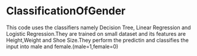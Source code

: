 # ClassificationOfGender
This code uses the classifiers namely Decision Tree, Linear Regression and Logistic Regression.They are trained on small dataset and its  features are Height,Weight and Shoe Size.They perform the predictin and classifies the input into male and female.(male=1,female=0)
